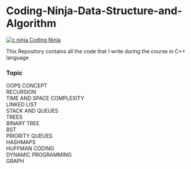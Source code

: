 # Coding-Ninja-Data-Structure-and-Algorithm
[
![c ninja](https://user-images.githubusercontent.com/66161514/146222426-8c593ad5-8411-4942-bc4f-efb3555e4d26.png)
](url)[Coding Ninja](https://www.codingninjas.com/)

This Repository contains all the code that I write during the course in C++ language 

### Topic 
OOPS CONCEPT<br />
RECURSION<br />
TIME AND SPACE COMPLEXITY<br />
LINKED LIST<br />
STACK AND QUEUES<br />
TREES<br />
BINARY TREE<br />
BST<br />
PRIORITY QUEUES<br />
HASHMAPS<br />
HUFFMAN CODING<br />
DYNAMIC PROGRAMMING<br />
GRAPH
